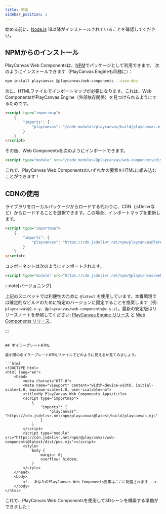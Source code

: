 ```yaml
---
title: 開始
sidebar_position: 1
---
```


始める前に、[Node.js](https://nodejs.org/) 18以降がインストールされていることを確認してください。

## NPMからのインストール

PlayCanvas Web Componentsは、[NPM](https://www.npmjs.com/package/@playcanvas/web-components)でパッケージとして利用できます。
次のようにインストールできます（PlayCanvas Engineも同様に）：

```bash
npm install playcanvas @playcanvas/web-components --save-dev
```

次に、HTMLファイルでインポートマップが必要になります。これは、Web ComponentsがPlayCanvas Engine（外部依存関係）を見つけられるようにするためです。

```html
<script type="importmap">
    {
        "imports": {
            "playcanvas": "/node_modules/playcanvas/build/playcanvas.mjs"
        }
    }
</script>
```

その後、Web Componentsを次のようにインポートできます。

```html
<script type="module" src="/node_modules/@playcanvas/web-components/dist/pwc.mjs"></script>
```

これで、PlayCanvas Web Componentsのいずれかの要素をHTMLに組み込むことができます！

## CDNの使用

ライブラリをローカルパッケージからロードする代わりに、CDN（jsDelivrなど）からロードすることを選択できます。この場合、インポートマップを更新します。

```html
<script type="importmap">
    {
        "imports": {
            "playcanvas": "https://cdn.jsdelivr.net/npm/playcanvas@latest/build/playcanvas.mjs"
        }
    }
</script>
```

コンポーネントは次のようにインポートされます。

```html
<script type="module" src="https://cdn.jsdelivr.net/npm/@playcanvas/web-components@latest/dist/pwc.mjs"></script>
```

:::note[バージョニング]

上記のスニペットでは利便性のために `@latest` を使用しています。本番環境では確定的なビルドのために特定のバージョンに固定することを推奨します（例: `playcanvas@2.x.y`、`@playcanvas/web-components@x.y.z`）。最新の安定版はリリースノートを参照してください: [PlayCanvas Engine リリース](https://github.com/playcanvas/engine/releases) と [Web Components リリース](https://github.com/playcanvas/web-components/releases)。

:::
```

## ボイラープレートHTML

最小限のボイラープレートHTMLファイルでどのように見えるか見てみましょう。

```html
<!DOCTYPE html>
<html lang="en">
    <head>
        <meta charset="UTF-8">
        <meta name="viewport" content="width=device-width, initial-scale=1.0, maximum-scale=1.0, user-scalable=no">
        <title>My PlayCanvas Web Components App</title>
        <script type="importmap">
            {
                "imports": {
                    "playcanvas": "https://cdn.jsdelivr.net/npm/playcanvas@latest/build/playcanvas.mjs"
                }
            }
        </script>
        <script type="module" src="https://cdn.jsdelivr.net/npm/@playcanvas/web-components@latest/dist/pwc.mjs"></script>
        <style>
            body {
                margin: 0;
                overflow: hidden;
            }
        </style>
    </head>
    <body>
        <!-- あなたのPlayCanvas Web Components要素はここに配置されます -->
    </body>
</html>
```

これで、PlayCanvas Web Componentsを使用して3Dシーンを構築する準備ができました！
